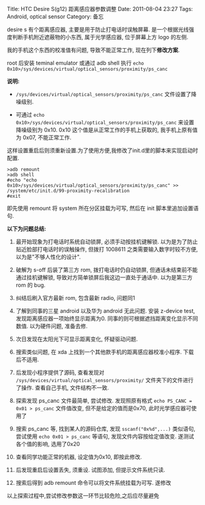 Title: HTC Desire S(g12) 距离感应器参数调整
Date: 2011-08-04 23:27
Tags: Android, optical sensor
Category: 备忘

desire s 有个距离感应器,
主要是用于防止打电话时误触屏幕.
是一个根据光线强度判断手机附近遮蔽物的小东西,
属于光学感应器,
位于屏幕上方 logo 的左侧.

我的手机这个东西的校准值有问题,
导致不能正常工作,
现在列下**修改方案**.

root 后安装 teminal emulator 或通过 adb shell 执行
`echo 0x10>/sys/devices/virtual/optical_sensors/proximity/ps_canc`


**说明:**

- `/sys/devices/virtual/optical_sensors/proximity/ps_canc` 文件设置了降噪级别.

- 可通过 `echo 0x10>/sys/devices/virtual/optical_sensors/proximity/ps_canc` 来设置降噪级别为 0x10. 
0x10 这个值是从正常工作的手机上获取的,
我手机上原有值为 0x07,
不能正常工作.

这样设置重启后则须重新设置.为了使用方便,我修改了init.d里的脚本来实现启动时配置.
~~~
>adb remount
>adb shell
#echo "echo 0x10>/sys/devices/virtual/optical_sensors/proximity/ps_canc" >> /system/etc/init.d/99-proximity-recalibration
#exit
~~~

即先使用 remount 将 system 所在分区挂载为可写,
然后在 init 脚本里追加设置语句.

**以下为问题总结:**

1. 最开始现象为打电话时系统自动锁屏,
必须手动按挂机键解锁.
以为是为了防止贴近脸部打电话时的误触操作,
但拨打 1008611 之类需要输入数字时较不方便,
以为是"不够人性化的设计".

2. 破解为 s-off 后装了第三方 rom,
拨打电话时仍自动锁屏,
但通话未结束前不能通过挂机键解锁,
导致对方简单锁屏后我这边一直处于通话中.
以为是第三方 rom 的 bug.

3. 纠结后刷入官方最新 rom,
包含最新 radio,
问题同1

4. 了解到同事的三星 android 以及华为 android 无此问题.
安装 z-device test,
发现距离感应器一项始终显示距离为0.
同事的则可根据遮挡距离变化显示不同数值.
以为硬件问题,
准备去修.

5. 次日发现在太阳光下可显示距离变化,
怀疑驱动问题.

6. 搜索类似问题,
在 xda 上找到一个其他款手机的距离感应器校准小程序.
下载后不适用.

7. 后发现小程序提供了源码,
查看发现对 `/sys/devices/virtual/optical_sensors/proximity/` 文件夹下的文件进行了操作.
查看自己手机,
文件结构不一致.

8. 探索发现 ps_canc 文件最简单,
尝试修改.
发现照原有格式
`echo PS_CANC = 0x01 > ps_canc`
文件值改变,
但不是给定的值而是0x70,
此时光学感应器可使用了

9. 搜索 ps_canc 等,
找到某人的源码仓库,
发现 `sscanf("0x%d",...)` 类似语句,
尝试使用 `echo 0x01 > ps_canc` 等语句,
发现文件内容按给定值改变.
遂测试各个值的影响,
选用了0x20

10. 查看同学功能正常的机器,
设定值为0x10,
即按此修改.

11. 后发现重启后设置丢失,
须重设.
试图添加,
但提示文件系统只读.

12. 搜索后得到 adb remount 命令可以将文件系统挂载为可写.
遂修改

以上探索过程中,尝试修改参数这一环节比较危险,之后应尽量避免
